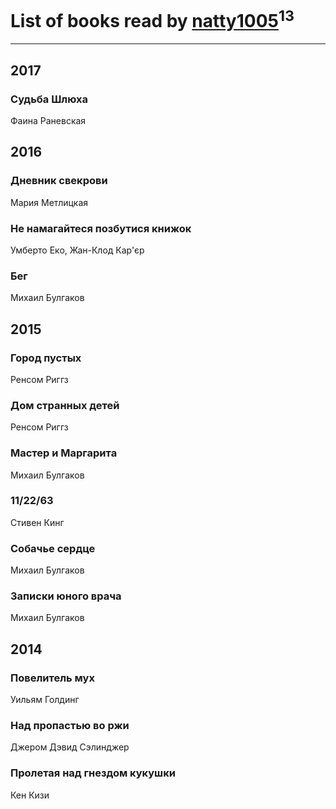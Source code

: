 # List of books read by [natty1005](http://vk.com/id145607502)<sup>13</sup>
---

## 2017

### Судьба Шлюха
Фаина Раневская



## 2016

### Дневник свекрови
Мария Метлицкая


### Не намагайтеся позбутися книжок
Умберто Еко, Жан-Клод Кар'єр


### Бег
Михаил Булгаков



## 2015

### Город пустых
Ренсом Риггз


### Дом странных детей
Ренсом Риггз


### Мастер и Маргарита
Михаил Булгаков


### 11/22/63
Стивен Кинг


### Собачье сердце
Михаил Булгаков


### Записки юного врача
Михаил Булгаков



## 2014

### Повелитель мух
Уильям Голдинг


### Над пропастью во ржи
Джером Дэвид Сэлинджер


### Пролетая над гнездом кукушки
Кен Кизи



